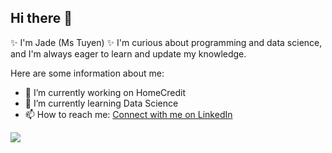 ## Hi there 👋

✨ I'm Jade (Ms Tuyen) ✨ 
I'm curious about programming and data science, and I'm always eager to learn and update my knowledge.

Here are some information about me:
- 🔭 I’m currently working on HomeCredit
- 🌱 I’m currently learning Data Science
- 📫 How to reach me: [Connect with me on LinkedIn](https://www.linkedin.com/in/jadehuynh3012/)


![](https://komarev.com/ghpvc/?username=tuyenhuynh301239851&color=blue)
